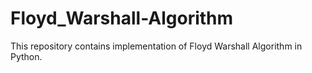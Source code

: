 # Floyd_Warshall-Algorithm
This repository contains implementation of Floyd Warshall Algorithm in Python.

